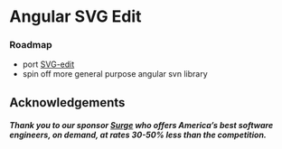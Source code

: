# Angular SVG Edit

### Roadmap
  * port [SVG-edit](https://github.com/SVG-Edit/svgedit)
  * spin off more general purpose angular svn library 


## Acknowledgements

##### Thank you to our sponsor [Surge](https://www.surgeforward.com/) who offers America’s best software engineers, on demand, at rates 30-50% less than the competition. 
